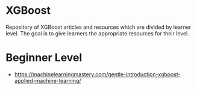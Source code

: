 # XGBoost
Repository of XGBoost articles and resources which are divided by learner level.  The goal is to give learners the appropriate resources for their level.

# Beginner Level
* https://machinelearningmastery.com/gentle-introduction-xgboost-applied-machine-learning/
